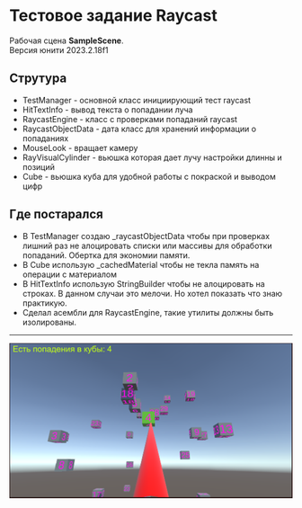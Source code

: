 # Тестовое задание Raycast

Рабочая сцена **SampleScene**.  
Версия юнити 2023.2.18f1

## Струтура
* TestManager - основной класс инициирующий тест raycast
* HitTextInfo - вывод  текста о попадании луча
* RaycastEngine - класс с проверками попаданий raycast
* RaycastObjectData - дата класс для хранений информации о попаданиях
* MouseLook - вращает камеру
* RayVisualCylinder - вьюшка которая дает лучу настройки длинны и позиций
* Cube - вьюшка куба для удобной работы с покраской и выводом цифр

 

## Где постарался
* В TestManager создаю _raycastObjectData чтобы при проверках лишний раз не алоцировать списки или массивы для обработки попаданий. Обертка для экономии памяти. 
* В Cube использую _cachedMaterial чтобы не текла память на операции с материалом
* В HitTextInfo использую StringBuilder чтобы не алоцировать на строках. В данном случаи это мелочи. Но хотел показать что знаю практикую.
* Сделал асембли для RaycastEngine, такие утилиты должны быть изолированы.


 ************
 ![](https://raw.githubusercontent.com/flyfrog/testVectorRaycast/refs/heads/main/raycast_1.png)
